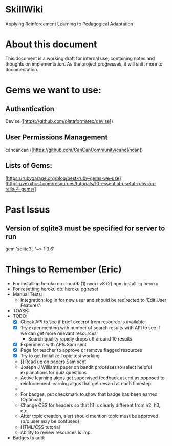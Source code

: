 # SkillWiki
Applying Reinforcement Learning to Pedagogical Adaptation

# About this document
This document is a working draft for internal use, containing notes and thoughts on implementation. As the project progresses, it will shift more to documentation.

# Gems we want to use:
## Authentication
Devise ([https://github.com/plataformatec/devise])
## User Permissions Management
cancancan ([https://github.com/CanCanCommunity/cancancan])
## Lists of Gems:
[https://rubygarage.org/blog/best-ruby-gems-we-use]
[https://vexxhost.com/resources/tutorials/10-essential-useful-ruby-on-rails-4-gems/]

# Past Issus 
## Version of sqlite3 must be specified for server to run 
gem 'sqlite3', '~> 1.3.6' 

# Things to Remember (Eric)
* For installing heroku on cloud9: (1) nvm i v8 (2) npm install -g heroku
* For resetting heroku db: heroku pg:reset
* Manual Tests:
  * Integration: log in for new user and should be redirected to 'Edit User Features'
* TOASK:
* TODO:
    * [X] Check API to see if brief excerpt from resource is available 
    * [X] Try experimenting with number of search results with API to see if we can get more relevant resources
      * Search quality rapidly drops off around 10 results
    * [X] Experiment with APIs Sam sent 
    * [X] Page for teacher to approve or remove flagged resources
    * [X] Try to get Initialize Topic test working 
    * [] Read up on papers Sam sent
    * Joseph J Williams paper on bandit processes to select helpful explanations for quiz questions
    * Active learning algos get supervised feedback at end as opposed to reinforcement learning algos that get reward at each timestep 
    * 
    * For badges, put checkmark to show that badge has been earned (Optional)
    * Change CSS for headers so that h1 is clearly different from h2, h3, etc.
    * After topic creation, alert should mention topic must be approved (b/c user may be confused)
    * HTML/CSS tutorial
    * Ability to review resources is imp.
* Badges to add:



